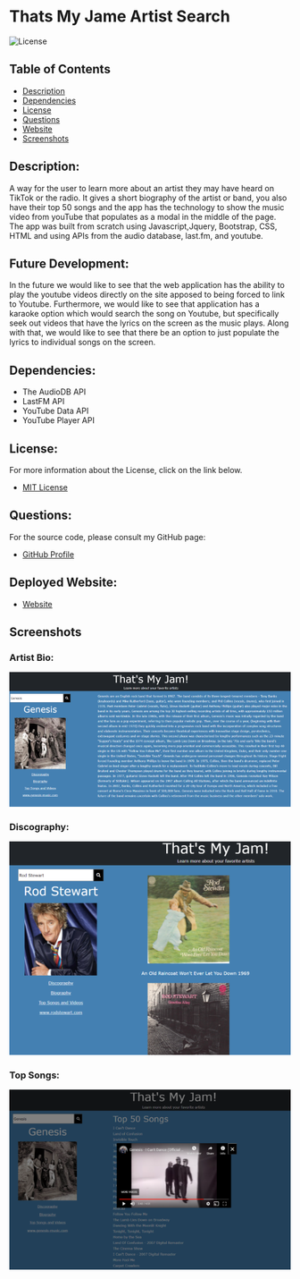 # Thats My Jame Artist Search

![License](https://img.shields.io/badge/License-MIT-blue.svg 'License Badge')

## Table of Contents

- [Description](#description)
- [Dependencies](#dependencies)
- [License](#license)
- [Questions](#questions)
- [Website](#website)
- [Screenshots](#screenshots)

## Description:

A way for the user to learn more about an artist they may have heard on TikTok or the radio. It gives a short biography of the artist or band, you also have their top 50 songs and the app has the technology to show the music video from youTube that populates as a modal in the middle of the page. The app was built from scratch using Javascript,Jquery, Bootstrap, CSS, HTML and using APIs from the audio database, last.fm, and youtube.

## Future Development:

In the future we would like to see that the web application has the ability to play the youtube videos directly on the site apposed to being forced to link to Youtube. Furthermore, we would like to see that application has a karaoke option which would search the song on Youtube, but specifically seek out videos that have the lyrics on the screen as the music plays. Along with that, we would like to see that there be an option to just populate the lyrics to individual songs on the screen.

## Dependencies:

- The AudioDB API
- LastFM API
- YouTube Data API
- YouTube Player API

## License:

For more information about the License, click on the link below.

- [MIT License](https://opensource.org/licenses/MIT)

## Questions:

For the source code, please consult my GitHub page:

- [GitHub Profile](https://github.com/jlw429)

## Deployed Website:

- [Website](https://jlw429.github.io/MusicArtists/#)

## Screenshots

### Artist Bio:

![Biography](assets/screenshots/artist_main_scrnshot.png 'Biography')

### Discography:

![Discography](assets/screenshots/disco_scrnshot.png 'Discography')

### Top Songs:

![Songs](assets/screenshots/yt_scrnshot.png 'Songs')
